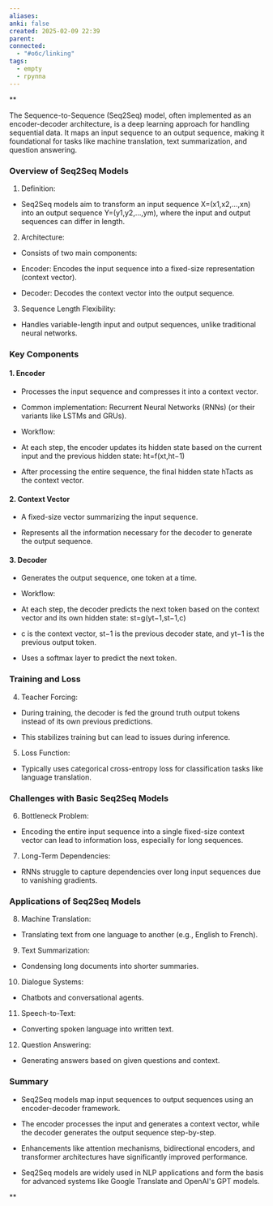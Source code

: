 ```yaml
---
aliases: 
anki: false
created: 2025-02-09 22:39
parent: 
connected:
  - "#обс/linking"
tags:
  - empty
  - группа
---
```

**

The Sequence-to-Sequence (Seq2Seq) model, often implemented as an encoder-decoder architecture, is a deep learning approach for handling sequential data. It maps an input sequence to an output sequence, making it foundational for tasks like machine translation, text summarization, and question answering.

### Overview of Seq2Seq Models

1. Definition:
    

- Seq2Seq models aim to transform an input sequence X=(x1,x2,…,xn) into an output sequence Y=(y1,y2,…,ym), where the input and output sequences can differ in length.
    

2. Architecture:
    

- Consists of two main components:
    

- Encoder: Encodes the input sequence into a fixed-size representation (context vector).
    
- Decoder: Decodes the context vector into the output sequence.
    

3. Sequence Length Flexibility:
    

- Handles variable-length input and output sequences, unlike traditional neural networks.
    

### Key Components

#### 1. Encoder

- Processes the input sequence and compresses it into a context vector.
    
- Common implementation: Recurrent Neural Networks (RNNs) (or their variants like LSTMs and GRUs).
    
- Workflow:
    

- At each step, the encoder updates its hidden state based on the current input and the previous hidden state: ht=f(xt,ht−1)
    
- After processing the entire sequence, the final hidden state hT​ acts as the context vector.
    

#### 2. Context Vector

- A fixed-size vector summarizing the input sequence.
    
- Represents all the information necessary for the decoder to generate the output sequence.
    

#### 3. Decoder

- Generates the output sequence, one token at a time.
    
- Workflow:
    

- At each step, the decoder predicts the next token based on the context vector and its own hidden state: st=g(yt−1,st−1,c)
    
- c is the context vector, st−1​ is the previous decoder state, and yt−1​ is the previous output token.
    

- Uses a softmax layer to predict the next token.
    

### Training and Loss

4. Teacher Forcing:
    

- During training, the decoder is fed the ground truth output tokens instead of its own previous predictions.
    
- This stabilizes training but can lead to issues during inference.
    

5. Loss Function:
    

- Typically uses categorical cross-entropy loss for classification tasks like language translation.
    

### Challenges with Basic Seq2Seq Models

6. Bottleneck Problem:
    

- Encoding the entire input sequence into a single fixed-size context vector can lead to information loss, especially for long sequences.
    

7. Long-Term Dependencies:
    

- RNNs struggle to capture dependencies over long input sequences due to vanishing gradients.
    

### Applications of Seq2Seq Models

8. Machine Translation:
    

- Translating text from one language to another (e.g., English to French).
    

9. Text Summarization:
    

- Condensing long documents into shorter summaries.
    

10. Dialogue Systems:
    

- Chatbots and conversational agents.
    

11. Speech-to-Text:
    

- Converting spoken language into written text.
    

12. Question Answering:
    

- Generating answers based on given questions and context.
    

### Summary

- Seq2Seq models map input sequences to output sequences using an encoder-decoder framework.
    
- The encoder processes the input and generates a context vector, while the decoder generates the output sequence step-by-step.
    
- Enhancements like attention mechanisms, bidirectional encoders, and transformer architectures have significantly improved performance.
    
- Seq2Seq models are widely used in NLP applications and form the basis for advanced systems like Google Translate and OpenAI's GPT models.
    

**